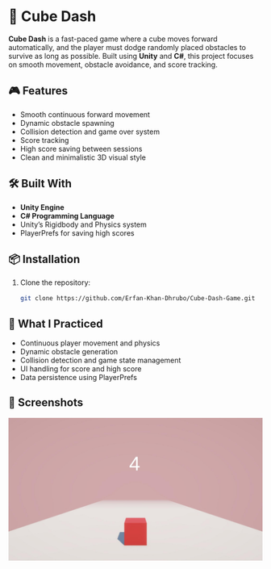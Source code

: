 # 🧱 Cube Dash

**Cube Dash** is a fast-paced game where a cube moves forward automatically, and the player must dodge randomly placed obstacles to survive as long as possible. Built using **Unity** and **C#**, this project focuses on smooth movement, obstacle avoidance, and score tracking.

## 🎮 Features

- Smooth continuous forward movement
- Dynamic obstacle spawning
- Collision detection and game over system
- Score tracking
- High score saving between sessions
- Clean and minimalistic 3D visual style

## 🛠️ Built With

- **Unity Engine**
- **C# Programming Language**
- Unity’s Rigidbody and Physics system
- PlayerPrefs for saving high scores

## 📦 Installation

1. Clone the repository:
   ```bash
   git clone https://github.com/Erfan-Khan-Dhrubo/Cube-Dash-Game.git
   ```


## 🧠 What I Practiced

- Continuous player movement and physics
- Dynamic obstacle generation
- Collision detection and game state management
- UI handling for score and high score
- Data persistence using PlayerPrefs

## 📸 Screenshots 

<img src="./game visualization/image.jpg">

